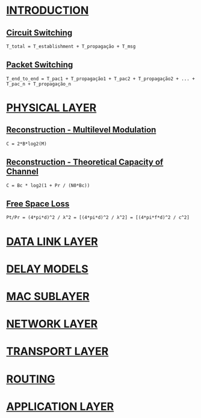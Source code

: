 # [INTRODUCTION](1-introduction.md)
## [Circuit Switching](1-introduction.md/#circuit-switching-calculos)
`T_total = T_establishment + T_propagação + T_msg`

## [Packet Switching](2-physical-layer.md/#nyquist-sampling-rate)

`T_end_to_end = T_pac1 + T_propagação1 + T_pac2 + T_propagação2 + ... + T_pac_n + T_propagação_n`


# [PHYSICAL LAYER](2-physical-layer.md)
## [Reconstruction - Multilevel Modulation](2-physical-layer.md/#multilevel-modulation)

`C = 2*B*log2(M)`

## [Reconstruction - Theoretical Capacity of Channel](2-physical-layer.md/#maximum-theoretical-capacity-of-a-channel-c-bits)

`C = Bc * log2(1 + Pr / (N0*Bc))`

## [Free Space Loss](2-physical-layer.md/#free-space-loss)
`Pt/Pr = (4*pi*d)^2 / λ^2 = [(4*pi*d)^2 / λ^2] = [(4*pi*f*d)^2 / c^2]`


# [DATA LINK LAYER](3-data-link-layer.md)
# [DELAY MODELS](4-delay-models.md)
# [MAC SUBLAYER](5-mac-sublayer.md)
# [NETWORK LAYER](6-network-layer.md)
# [TRANSPORT LAYER](7-transport-layer.md)
# [ROUTING](8-routing.md)
# [APPLICATION LAYER](9-application-layer.md)
